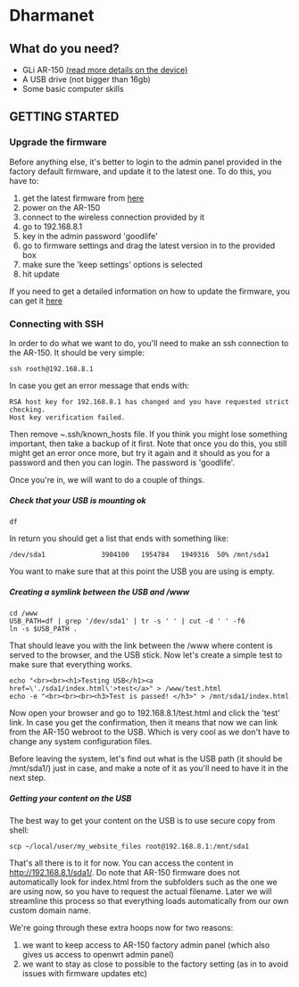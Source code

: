 # Dharmanet 

## What do you need? 

- GLi AR-150 [(read more details on the device)](https://wiki.openwrt.org/toh/gl-inet/gl-ar150)
- A USB drive (not bigger than 16gb)
- Some basic computer skills 

## GETTING STARTED

### Upgrade the firmware

Before anything else, it's better to login to the admin panel provided in the factory default firmware, and update it to the latest one. To do this, you have to: 

1) get the latest firmware from [here](http://www.gl-inet.com/firmware/ar150/v1/)
2) power on the AR-150
3) connect to the wireless connection provided by it 
4) go to 192.168.8.1
5) key in the admin password 'goodlife'
6) go to firmware settings and drag the latest version in to the provided box
7) make sure the 'keep settings' options is selected 
8) hit update

If you need to get a detailed information on how to update the firmware, you can get it [here](https://gl-inet.com/docs/mini/firmware/)

### Connecting with SSH 

In order to do what we want to do, you'll need to make an ssh connection to the AR-150. It should be very simple: 

    ssh rooth@192.168.8.1
    
In case you get an error message that ends with: 

    RSA host key for 192.168.8.1 has changed and you have requested strict checking.
    Host key verification failed.

Then remove ~.ssh/known_hosts file. If you think you might lose something important, then take a backup of it first. Note that once you do this, you still might get an error once more, but try it again and it should as you for a password and then you can login. The password is 'goodlife'. 

Once you're in, we will want to do a couple of things. 

##### Check that your USB is mounting ok 

    df 
    
In return you should get a list that ends with something like: 

    /dev/sda1              3904100   1954784   1949316  50% /mnt/sda1
    
You want to make sure that at this point the USB you are using is empty.

##### Creating a symlink between the USB and /www

    cd /www
    USB_PATH=df | grep '/dev/sda1' | tr -s ' ' | cut -d ' ' -f6
    ln -s $USB_PATH .
    
That should leave you with the link between the /www where content is served to the browser, and the USB stick. Now let's create a simple test to make sure that everything works.

    echo "<br><br><h1>Testing USB</h1><a href=\'./sda1/index.html\'>test</a>" > /www/test.html
    echo -e "<br><br><br><h3>Test is passed! </h3>" > /mnt/sda1/index.html
    
Now open your browser and go to 192.168.8.1/test.html and click the 'test' link. In case you get the confirmation, then it means that now we can link from the AR-150 webroot to the USB. Which is very cool as we don't have to change any system configuration files.

Before leaving the system, let's find out what is the USB path (it should be /mnt/sda1/) just in case, and make a note of it as you'll need to have it in the next step. 

##### Getting your content on the USB

The best way to get your content on the USB is to use secure copy from shell: 

    scp ~/local/user/my_website_files root@192.168.8.1:/mnt/sda1
    
That's all there is to it for now. You can access the content in http://192.168.8.1/sda1/. Do note that AR-150 firmware does not automatically look for index.html from the subfolders such as the one we are using now, so you have to request the actual filename. Later we will streamline this process so that everything loads automatically from our own custom domain name. 

We're going through these extra hoops now for two reasons: 

1) we want to keep access to AR-150 factory admin panel (which also gives us access to openwrt admin panel) 
2) we want to stay as close to possible to the factory setting (as in to avoid issues with firmware updates etc) 
    


